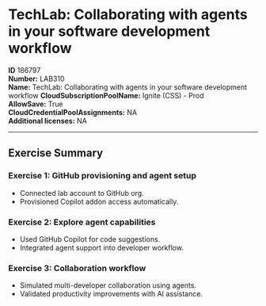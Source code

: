 # TechLab: Collaborating with agents in your software development workflow

**ID** 186797  
**Number:** LAB310  
**Name:** TechLab: Collaborating with agents in your software development workflow
**CloudSubscriptionPoolName:** Ignite (CSS) - Prod  
**AllowSave:** True  
**CloudCredentialPoolAssignments:** NA  
**Additional licenses:** NA  

---

## Exercise Summary

### Exercise 1: GitHub provisioning and agent setup
- Connected lab account to GitHub org.  
- Provisioned Copilot addon access automatically.  

### Exercise 2: Explore agent capabilities
- Used GitHub Copilot for code suggestions.  
- Integrated agent support into developer workflow.  

### Exercise 3: Collaboration workflow
- Simulated multi-developer collaboration using agents.  
- Validated productivity improvements with AI assistance.
